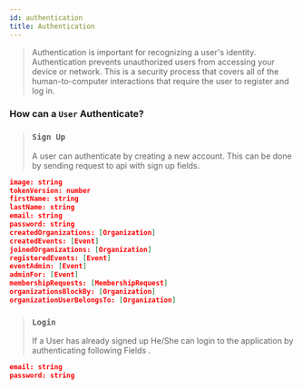 ```yaml
---
id: authentication
title: Authentication
---
```

> Authentication is important for recognizing a user's identity. Authentication prevents unauthorized users from accessing your device or network. This is a security process that covers all of the human-to-computer interactions that require the user to register and log in.

### How can a `User` Authenticate?

> ### `Sign Up`
>
> A user can authenticate by creating a new account. This can be done by sending request to api with sign up fields.
```json
image: string
tokenVersion: number
firstName: string
lastName: string
email: string
password: string
createdOrganizations: [Organization]
createdEvents: [Event]
joinedOrganizations: [Organization]
registeredEvents: [Event]
eventAdmin: [Event]
adminFor: [Event]
membershipRequests: [MembershipRequest]
organizationsBlockBy: [Organization]
organizationUserBelongsTo: [Organization]
```
> ### `Login`
>
> If a User has already signed up He/She can login to the application by authenticating following Fields .
```json
email: string
password: string
```